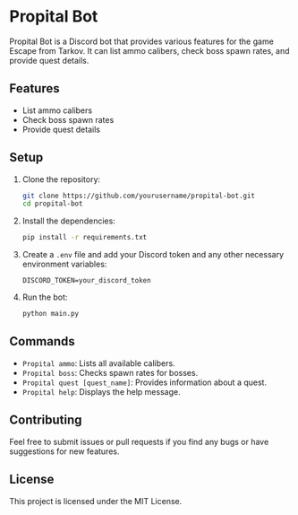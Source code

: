 # Propital Bot

Propital Bot is a Discord bot that provides various features for the game Escape from Tarkov. It can list ammo calibers, check boss spawn rates, and provide quest details.

## Features

- List ammo calibers
- Check boss spawn rates
- Provide quest details

## Setup

1. Clone the repository:
    ```bash
    git clone https://github.com/yourusername/propital-bot.git
    cd propital-bot
    ```

2. Install the dependencies:
    ```bash
    pip install -r requirements.txt
    ```

3. Create a `.env` file and add your Discord token and any other necessary environment variables:
    ```env
    DISCORD_TOKEN=your_discord_token
    ```

4. Run the bot:
    ```bash
    python main.py
    ```

## Commands

- `Propital ammo`: Lists all available calibers.
- `Propital boss`: Checks spawn rates for bosses.
- `Propital quest [quest_name]`: Provides information about a quest.
- `Propital help`: Displays the help message.

## Contributing

Feel free to submit issues or pull requests if you find any bugs or have suggestions for new features.

## License

This project is licensed under the MIT License.
